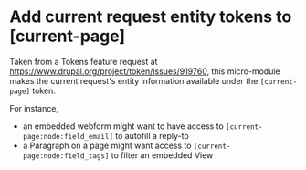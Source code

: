 # Add current request entity tokens to [current-page]

Taken from a Tokens feature request at https://www.drupal.org/project/token/issues/919760, this micro-module makes the current request's entity information available under the `[current-page]` token. 

For instance, 

- an embedded webform might want to have access to `[current-page:node:field_email]` to autofill a reply-to
- a Paragraph on a page might want access to `[current-page:node:field_tags]` to filter an embedded View